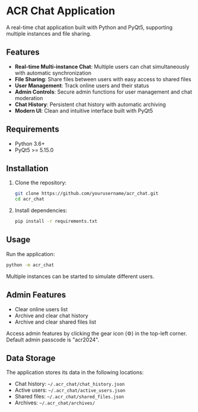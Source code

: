 # ACR Chat Application

A real-time chat application built with Python and PyQt5, supporting multiple instances and file sharing.

## Features

- **Real-time Multi-instance Chat**: Multiple users can chat simultaneously with automatic synchronization
- **File Sharing**: Share files between users with easy access to shared files
- **User Management**: Track online users and their status
- **Admin Controls**: Secure admin functions for user management and chat moderation
- **Chat History**: Persistent chat history with automatic archiving
- **Modern UI**: Clean and intuitive interface built with PyQt5

## Requirements

- Python 3.6+
- PyQt5 >= 5.15.0

## Installation

1. Clone the repository:
   ```bash
   git clone https://github.com/yourusername/acr_chat.git
   cd acr_chat
   ```

2. Install dependencies:
   ```bash
   pip install -r requirements.txt
   ```

## Usage

Run the application:
```bash
python -m acr_chat
```

Multiple instances can be started to simulate different users.

## Admin Features

- Clear online users list
- Archive and clear chat history
- Archive and clear shared files list

Access admin features by clicking the gear icon (⚙) in the top-left corner.
Default admin passcode is "acr2024".

## Data Storage

The application stores its data in the following locations:
- Chat history: `~/.acr_chat/chat_history.json`
- Active users: `~/.acr_chat/active_users.json`
- Shared files: `~/.acr_chat/shared_files.json`
- Archives: `~/.acr_chat/archives/` 